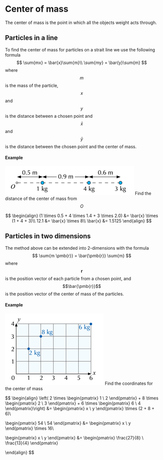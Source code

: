 # Center of mass
The center of mass is the point in which all the objects weight acts through.

## Particles in a line
To find the center of mass for particles on a strait line we use the following formula
$$
\sum{mx} = \bar{x}\sum{m}\\
\sum{my} = \bar{y}\sum{m}
$$
where $$m$$ is the mass of the particle, $$x$$ and $$y$$ is the distance between a chosen point and $$\bar{x}$$ and $$\bar{y}$$ is the distance between the chosen point and the center of mass.

#### Example
![](/assets/Capture5.PNG)
Find the distance of the center of mass from $$O$$

$$
\begin{align}
(1 \times 0.5 + 4 \times 1.4 + 3 \times 2.0) &= \bar{x} \times (1 + 4 + 3)\\
12.1 &= \bar{x} \times 8\\
\bar{x} &= 1.5125
\end{align}
$$

## Particles in two dimensions
The method above can be extended into 2-dimensions with the formula
$$
\sum{m \pmb{r}} = \bar{\pmb{r}} \sum{m}
$$
where $$\pmb{r}$$ is the position vector of each particle from a chosen point, and $$\bar{\pmb{r}}$$ is the position vector of the center of mass of the particles.

#### Example
![](/assets/Capture6.PNG)
Find the coordinates for the center of mass

$$
\begin{align}
\left(
2 \times \begin{pmatrix} 1 \\ 2 \end{pmatrix} + 
8 \times \begin{pmatrix} 2 \\ 3 \end{pmatrix} + 
6 \times \begin{pmatrix} 6 \\ 4 \end{pmatrix}\right) &= 
\begin{pmatrix} x \\ y \end{pmatrix} \times
(2 + 8 + 6)\\

\begin{pmatrix} 54 \\ 54 \end{pmatrix} &= 
\begin{pmatrix} x \\ y \end{pmatrix} \times 16\\

\begin{pmatrix} x \\ y \end{pmatrix} &=
\begin{pmatrix} \frac{27}{8} \\ \frac{13}{4} \end{pmatrix}

\end{align}
$$
